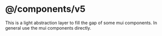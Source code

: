 # @/components/v5

This is a light abstraction layer to fill the gap of some mui components. In general use the mui components directly.
